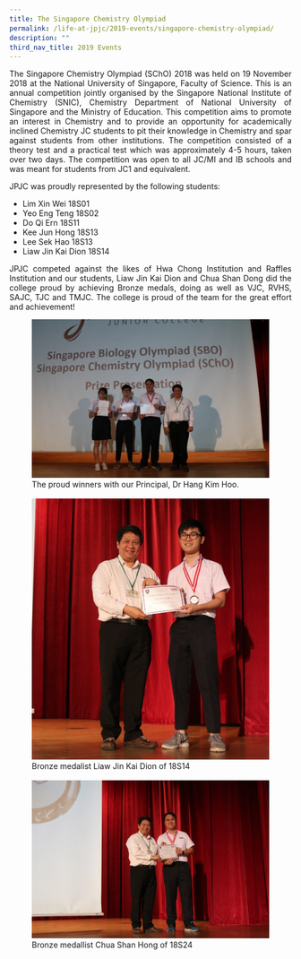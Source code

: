```yaml
---
title: The Singapore Chemistry Olympiad
permalink: /life-at-jpjc/2019-events/singapore-chemistry-olympiad/
description: ""
third_nav_title: 2019 Events
---
```

<div align=justify>
<p>
The Singapore Chemistry Olympiad (SChO) 2018 was held on 19 November 2018 at the National University of Singapore, Faculty of Science. This is an annual competition jointly organised by the Singapore National Institute of Chemistry (SNIC), Chemistry Department of National University of Singapore and the Ministry of Education. This competition aims to promote an interest in Chemistry and to provide an opportunity for academically inclined Chemistry JC students to pit their knowledge in Chemistry and spar against students from other institutions. The competition consisted of a theory test and a practical test which was approximately 4-5 hours, taken over two days. The competition was open to all JC/MI and IB schools and was meant for students from JC1 and equivalent.</p>

<p>
JPJC was proudly represented by the following students:</p>
	<ul>
		<li>Lim Xin Wei 18S01</li>
		<li>Yeo Eng Teng 18S02</li>
		<li>Do Qi Ern 18S11</li>
		<li>Kee Jun Hong 18S13</li>
		<li>Lee Sek Hao 18S13</li>
		<li>Liaw Jin Kai Dion 18S14</li></ul>

<p>
JPJC competed against the likes of Hwa Chong Institution and Raffles Institution and our students, Liaw Jin Kai Dion and Chua Shan Dong did the college proud by achieving Bronze medals, doing as well as VJC, RVHS, SAJC, TJC and TMJC. The college is proud of the team for the great effort and achievement!</p>

<figure>
<img src="/images/chemistry%20olympiad%201.jpg">
<figcaption>The proud winners with our Principal, Dr Hang Kim Hoo.</figcaption><br>

<img src="/images/chemistry%20olympiad%202.jpg">
<figcaption>Bronze medalist Liaw Jin Kai Dion of 18S14</figcaption><br>

<img src="/images/chemistry%20olympiad%203.jpg">
<figcaption>Bronze medallist Chua Shan Hong of 18S24</figcaption>
</figure>